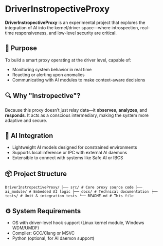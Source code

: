 # DriverInstropectiveProxy

**DriverInstropectiveProxy** is an experimental project that explores the integration of AI into the kernel/driver space—where introspection, real-time responsiveness, and low-level security are critical.

## 🚀 Purpose

To build a smart proxy operating at the driver level, capable of:
- Monitoring system behavior in real time
- Reacting or alerting upon anomalies
- Communicating with AI modules to make context-aware decisions

## 🔍 Why "Instropective"?

Because this proxy doesn’t just relay data—it **observes**, **analyzes**, and **responds**. It acts as a conscious intermediary, making the system more adaptive and secure.

## 🧠 AI Integration

- Lightweight AI models designed for constrained environments
- Supports local inference or IPC with external AI daemons
- Extensible to connect with systems like Safe AI or IBCS

## 📦 Project Structure
```
DriverInstropectiveProxy/ ├── src/ # Core proxy source code ├── ai_module/ # Embedded AI logic ├── docs/ # Technical documentation ├── tests/ # Unit & integration tests └── README.md # This file

```

## ⚙️ System Requirements

- OS with driver-level hook support (Linux kernel module, Windows WDM/UMDF)
- Compiler: GCC/Clang or MSVC
- Python (optional, for AI daemon support)



